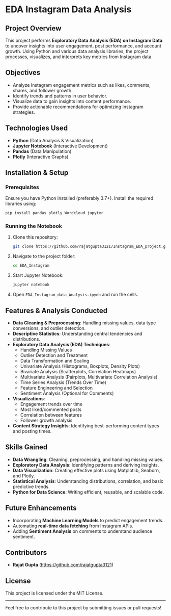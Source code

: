 # EDA Instagram Data Analysis

## Project Overview
This project performs **Exploratory Data Analysis (EDA) on Instagram Data** to uncover insights into user engagement, post performance, and account growth. Using Python and various data analysis libraries, the project processes, visualizes, and interprets key metrics from Instagram data.

## Objectives
- Analyze Instagram engagement metrics such as likes, comments, shares, and follower growth.
- Identify trends and patterns in user behavior.
- Visualize data to gain insights into content performance.
- Provide actionable recommendations for optimizing Instagram strategies.

## Technologies Used
- **Python** (Data Analysis & Visualization)
- **Jupyter Notebook** (Interactive Development)
- **Pandas** (Data Manipulation)
- **Plotly** (Interactive Graphs)

## Installation & Setup
### Prerequisites
Ensure you have Python installed (preferably 3.7+). Install the required libraries using:

```bash
pip install pandas plotly Wordcloud jupyter
```

### Running the Notebook
1. Clone this repository:
   ```bash
   git clone https://github.com/rajatgupta3121/Instagram_EDA_project.git
   ```
2. Navigate to the project folder:
   ```bash
   cd EDA_Instagram
   ```
3. Start Jupyter Notebook:
   ```bash
   jupyter notebook
   ```
4. Open `EDA_Instagram_data_Analysis.ipynb` and run the cells.

## Features & Analysis Conducted
- **Data Cleaning & Preprocessing**: Handling missing values, data type conversions, and outlier detection.
- **Descriptive Statistics**: Understanding central tendencies and distributions.
- **Exploratory Data Analysis (EDA) Techniques**:
  - Handling Missing Values
  - Outlier Detection and Treatment
  - Data Transformation and Scaling
  - Univariate Analysis (Histograms, Boxplots, Density Plots)
  - Bivariate Analysis (Scatterplots, Correlation Heatmaps)
  - Multivariate Analysis (Pairplots, Multivariate Correlation Analysis)
  - Time Series Analysis (Trends Over Time)
  - Feature Engineering and Selection
  - Sentiment Analysis (Optional for Comments)
- **Visualizations**:
  - Engagement trends over time
  - Most liked/commented posts
  - Correlation between features
  - Follower growth analysis
- **Content Strategy Insights**: Identifying best-performing content types and posting times.

## Skills Gained
- **Data Wrangling**: Cleaning, preprocessing, and handling missing values.
- **Exploratory Data Analysis**: Identifying patterns and deriving insights.
- **Data Visualization**: Creating effective plots using Matplotlib, Seaborn, and Plotly.
- **Statistical Analysis**: Understanding distributions, correlation, and basic predictive trends.
- **Python for Data Science**: Writing efficient, reusable, and scalable code.

## Future Enhancements
- Incorporating **Machine Learning Models** to predict engagement trends.
- Automating **real-time data fetching** from Instagram APIs.
- Adding **Sentiment Analysis** on comments to understand audience sentiment.

## Contributors
- **Rajat Gupta** (https://github.com/rajatgupta3121)

## License
This project is licensed under the MIT License.

---

Feel free to contribute to this project by submitting issues or pull requests!

